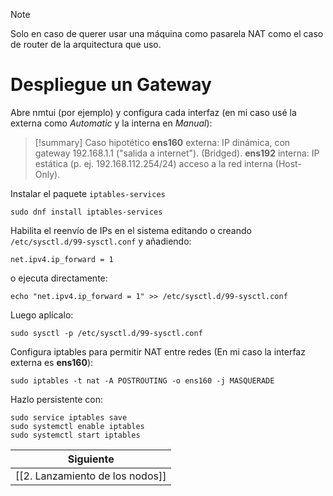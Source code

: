 
> [!NOTE] 
> Solo en caso de querer usar una máquina como pasarela NAT como el caso de router de la arquitectura que uso.
# Despliegue un Gateway 

Abre nmtui (por ejemplo) y configura cada interfaz (en mi caso usé la externa como *Automatic* y la interna en *Manual*):

> [!summary] Caso hipotético
>**ens160** externa: IP dinámica, con gateway 192.168.1.1 ("salida a internet"). (Bridged).
> **ens192** interna: IP estática (p. ej. 192.168.112.254/24) acceso a la red interna (Host-Only).

Instalar el paquete ``iptables-services``

```
sudo dnf install iptables-services
```

Habilita el reenvío de IPs en el sistema editando o creando ``/etc/sysctl.d/99-sysctl.conf`` y añadiendo:

```
net.ipv4.ip_forward = 1
```

o ejecuta directamente:
 
```
echo "net.ipv4.ip_forward = 1" >> /etc/sysctl.d/99-sysctl.conf
```

Luego aplícalo:

```
sudo sysctl -p /etc/sysctl.d/99-sysctl.conf
```

Configura iptables para permitir NAT entre redes (En mi caso la interfaz externa es **ens160**):

```
sudo iptables -t nat -A POSTROUTING -o ens160 -j MASQUERADE
```

Hazlo persistente con:

```
sudo service iptables save
sudo systemctl enable iptables
sudo systemctl start iptables
```

|                                                                              Siguiente                                                                              |
| :-----------------------------------------------------------------------------------------------------------------------------------------------------------------: |
|                                                          [[2. Lanzamiento de los nodos]]                                                          |
